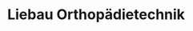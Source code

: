 ---
title: "Liebau Orthopädietechnik"
url: /ribnitz-damgarten/liebau-orthopaedietechnik/
shop: Allgemein
---